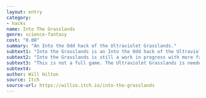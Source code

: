 ```yaml
---
layout: entry
category:
- hacks
name: Into The Grasslands
genre: science-fantasy
cost: "0.00"
summary: "An Into the Odd hack of the Ultraviolet Grasslands."
subtext1: "Into the Grasslands is an Into the Odd hack of the Ultraviolet Grasslands. Merging the rules from ITO and the setting of UVG."
subtext2: "Into the Grasslands is still a work in progress with more failed careers, rules for magic and further tools planned for release. Please let me know if you've got any feed back."
subtext3: "This is not a full game. The Ultraviolet Grasslands is needed to use this book. Also owning Into the Odd or Electric Bastionland is useful for the additional information and advice in those books."
subtext4:
author: Will Hilton
source: Itch
source-url: https://willzo.itch.io/into-the-grasslands
---
```

